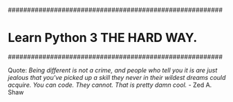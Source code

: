 ########################################################
# Learn Python 3 THE HARD WAY.
########################################################

Quote: *Being different is not a crime, and people who tell you it is are just jealous that you've picked up a skill they never in their wildest dreams could acquire. You can code. They cannot. That is pretty damn cool.* - Zed A. Shaw
